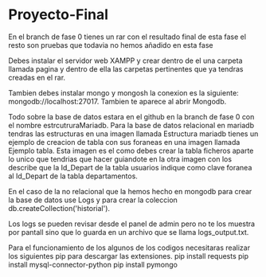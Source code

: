 # Proyecto-Final
En el branch de fase 0 tienes un rar con el resultado final de esta fase el resto son pruebas que todavia no hemos añadido en esta fase

Debes instalar el servidor web XAMPP y crear dentro de el una carpeta llamada pagina y dentro de ella las carpetas pertinentes que ya tendras creadas en el rar.

Tambien debes instalar mongo y mongosh la conexion es la siguiente: mongodb://localhost:27017. Tambien te aparece al abrir Mongodb.

Todo sobre la base de datos estara en el github en la branch de fase 0 con el nombre estrcutruraMariadb.
Para la base de datos relacional en mariadb tendras las estructuras en una imagen llamada Estructura mariadb tienes un ejemplo de creacion de tabla con sus foraneas en una imagen llamada Ejemplo tabla.
Esta imagen es el como debes crear la tabla ficheros aparte lo unico que tendrias que hacer guiandote en la otra imagen con los describe que la Id_Depart de la tabla usuarios indique como clave foranea al Id_Depart de la tabla departamentos.

En el caso de la no relacional que la hemos hecho en mongodb para crear la base de datos use Logs y para crear la coleccion db.createCollection('historial').

Los logs se pueden revisar desde el panel de admin pero no te los muestra por pantall sino que lo guarda en un archivo que se llama logs_output.txt.

Para el funcionamiento de los algunos de los codigos necesitaras realizar los siguientes pip para descargar las extensiones.
pip install requests
pip install mysql-connector-python
pip install pymongo


